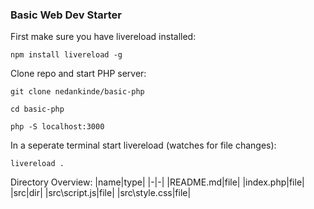 ### Basic Web Dev Starter

First make sure you have livereload installed:
```
npm install livereload -g
```

Clone repo and start PHP server:
```
git clone nedankinde/basic-php

cd basic-php

php -S localhost:3000
```

In a seperate terminal start livereload (watches for file changes):
```
livereload .
```

Directory Overview:
|name|type|
|-|-|
|README.md|file|
|index.php|file|
|src|dir|
|src\script.js|file|
|src\style.css|file|
